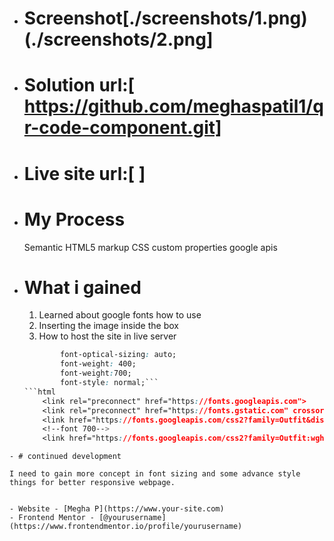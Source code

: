 - # Screenshot[./screenshots/1.png)(./screenshots/2.png]
- # Solution url:[ https://github.com/meghaspatil1/qr-code-component.git]
- # Live site url:[ ]
- # My Process
	Semantic HTML5 markup
	CSS custom properties
	google apis
- # What i gained
	1. Learned about google fonts how to use
	2. Inserting the image inside the box
	3. How to host the site in live server
	```css
		    font-optical-sizing: auto;
    		font-weight: 400;
    		font-weight:700;
    		font-style: normal;```
	```html
        <link rel="preconnect" href="https://fonts.googleapis.com">
        <link rel="preconnect" href="https://fonts.gstatic.com" crossorigin>
        <link href="https://fonts.googleapis.com/css2?family=Outfit&display=swap" rel="stylesheet">
        <!--font 700-->
        <link href="https://fonts.googleapis.com/css2?family=Outfit:wght@700&display=swap" rel="stylesheet">
```
- # continued development

I need to gain more concept in font sizing and some advance style things for better responsive webpage.


- Website - [Megha P](https://www.your-site.com)
- Frontend Mentor - [@yourusername](https://www.frontendmentor.io/profile/yourusername)

